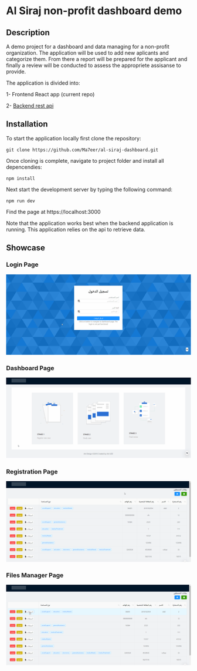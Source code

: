 # Al Siraj non-profit dashboard demo

## Description

A demo project for a dashboard and data managing for a non-profit organization. The application will be used to add new aplicants and categorize them. From there a report will be prepared for the applicant and finally a review will be conducted to assess the appropriete assisanse to provide. 

The application is divided into:

1- Frontend React app (current repo)

2- [Backend rest api](https://github.com/Ma7eer/al-siraj-api-demo)

## Installation

To start the application locally first clone the repository:

```
git clone https://github.com/Ma7eer/al-siraj-dashboard.git
```

Once cloning is complete, navigate to project folder and install all depencendies:

```
npm install
```

Next start the development server by typing the following command:

```
npm run dev
```

Find the page at https://localhost:3000

Note that the application works best when the backend application is running. This application relies on the api to retrieve data.

## Showcase

### Login Page 

![Login Page](https://github.com/Ma7eer/al-siraj-dashboard/blob/master/public/images/login-page.gif)

### Dashboard Page 

![Dashboard Page](https://github.com/Ma7eer/al-siraj-dashboard/blob/master/public/images/dashboard-page.gif)

### Registration Page 

![Registration Page](https://github.com/Ma7eer/al-siraj-dashboard/blob/master/public/images/registration-page.gif)

### Files Manager Page 

![Files Manager Page](https://github.com/Ma7eer/al-siraj-dashboard/blob/master/public/images/files-page.gif)
